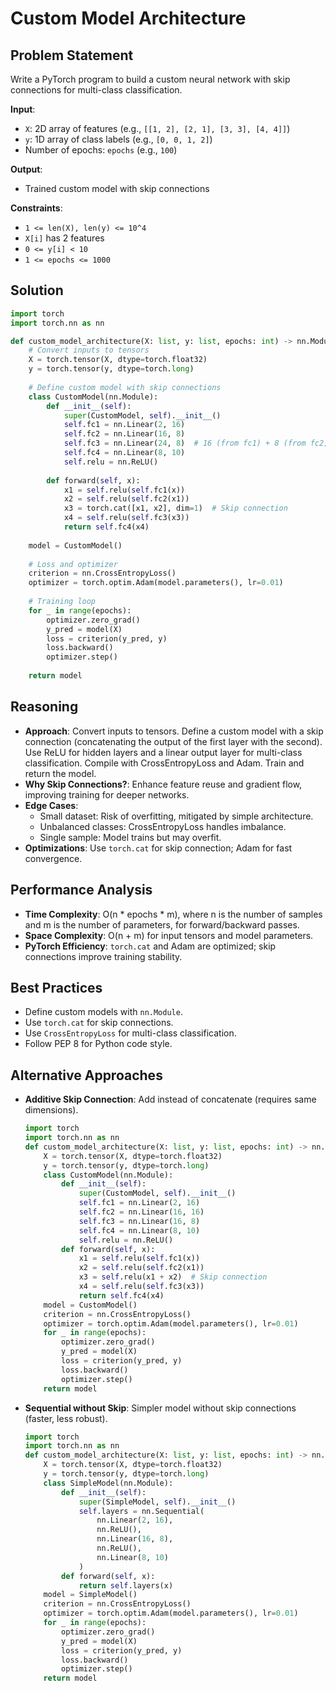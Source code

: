 # Custom Model Architecture

## Problem Statement
Write a PyTorch program to build a custom neural network with skip connections for multi-class classification.

**Input**:
- `X`: 2D array of features (e.g., `[[1, 2], [2, 1], [3, 3], [4, 4]]`)
- `y`: 1D array of class labels (e.g., `[0, 0, 1, 2]`)
- Number of epochs: `epochs` (e.g., `100`)

**Output**:
- Trained custom model with skip connections

**Constraints**:
- `1 <= len(X), len(y) <= 10^4`
- `X[i]` has 2 features
- `0 <= y[i] < 10`
- `1 <= epochs <= 1000`

## Solution
```python
import torch
import torch.nn as nn

def custom_model_architecture(X: list, y: list, epochs: int) -> nn.Module:
    # Convert inputs to tensors
    X = torch.tensor(X, dtype=torch.float32)
    y = torch.tensor(y, dtype=torch.long)
    
    # Define custom model with skip connections
    class CustomModel(nn.Module):
        def __init__(self):
            super(CustomModel, self).__init__()
            self.fc1 = nn.Linear(2, 16)
            self.fc2 = nn.Linear(16, 8)
            self.fc3 = nn.Linear(24, 8)  # 16 (from fc1) + 8 (from fc2)
            self.fc4 = nn.Linear(8, 10)
            self.relu = nn.ReLU()
        
        def forward(self, x):
            x1 = self.relu(self.fc1(x))
            x2 = self.relu(self.fc2(x1))
            x3 = torch.cat([x1, x2], dim=1)  # Skip connection
            x4 = self.relu(self.fc3(x3))
            return self.fc4(x4)
    
    model = CustomModel()
    
    # Loss and optimizer
    criterion = nn.CrossEntropyLoss()
    optimizer = torch.optim.Adam(model.parameters(), lr=0.01)
    
    # Training loop
    for _ in range(epochs):
        optimizer.zero_grad()
        y_pred = model(X)
        loss = criterion(y_pred, y)
        loss.backward()
        optimizer.step()
    
    return model
```

## Reasoning
- **Approach**: Convert inputs to tensors. Define a custom model with a skip connection (concatenating the output of the first layer with the second). Use ReLU for hidden layers and a linear output layer for multi-class classification. Compile with CrossEntropyLoss and Adam. Train and return the model.
- **Why Skip Connections?**: Enhance feature reuse and gradient flow, improving training for deeper networks.
- **Edge Cases**:
  - Small dataset: Risk of overfitting, mitigated by simple architecture.
  - Unbalanced classes: CrossEntropyLoss handles imbalance.
  - Single sample: Model trains but may overfit.
- **Optimizations**: Use `torch.cat` for skip connection; Adam for fast convergence.

## Performance Analysis
- **Time Complexity**: O(n * epochs * m), where n is the number of samples and m is the number of parameters, for forward/backward passes.
- **Space Complexity**: O(n + m) for input tensors and model parameters.
- **PyTorch Efficiency**: `torch.cat` and Adam are optimized; skip connections improve training stability.

## Best Practices
- Define custom models with `nn.Module`.
- Use `torch.cat` for skip connections.
- Use `CrossEntropyLoss` for multi-class classification.
- Follow PEP 8 for Python code style.

## Alternative Approaches
- **Additive Skip Connection**: Add instead of concatenate (requires same dimensions).
  ```python
  import torch
  import torch.nn as nn
  def custom_model_architecture(X: list, y: list, epochs: int) -> nn.Module:
      X = torch.tensor(X, dtype=torch.float32)
      y = torch.tensor(y, dtype=torch.long)
      class CustomModel(nn.Module):
          def __init__(self):
              super(CustomModel, self).__init__()
              self.fc1 = nn.Linear(2, 16)
              self.fc2 = nn.Linear(16, 16)
              self.fc3 = nn.Linear(16, 8)
              self.fc4 = nn.Linear(8, 10)
              self.relu = nn.ReLU()
          def forward(self, x):
              x1 = self.relu(self.fc1(x))
              x2 = self.relu(self.fc2(x1))
              x3 = self.relu(x1 + x2)  # Skip connection
              x4 = self.relu(self.fc3(x3))
              return self.fc4(x4)
      model = CustomModel()
      criterion = nn.CrossEntropyLoss()
      optimizer = torch.optim.Adam(model.parameters(), lr=0.01)
      for _ in range(epochs):
          optimizer.zero_grad()
          y_pred = model(X)
          loss = criterion(y_pred, y)
          loss.backward()
          optimizer.step()
      return model
  ```
- **Sequential without Skip**: Simpler model without skip connections (faster, less robust).
  ```python
  import torch
  import torch.nn as nn
  def custom_model_architecture(X: list, y: list, epochs: int) -> nn.Module:
      X = torch.tensor(X, dtype=torch.float32)
      y = torch.tensor(y, dtype=torch.long)
      class SimpleModel(nn.Module):
          def __init__(self):
              super(SimpleModel, self).__init__()
              self.layers = nn.Sequential(
                  nn.Linear(2, 16),
                  nn.ReLU(),
                  nn.Linear(16, 8),
                  nn.ReLU(),
                  nn.Linear(8, 10)
              )
          def forward(self, x):
              return self.layers(x)
      model = SimpleModel()
      criterion = nn.CrossEntropyLoss()
      optimizer = torch.optim.Adam(model.parameters(), lr=0.01)
      for _ in range(epochs):
          optimizer.zero_grad()
          y_pred = model(X)
          loss = criterion(y_pred, y)
          loss.backward()
          optimizer.step()
      return model
  ```
